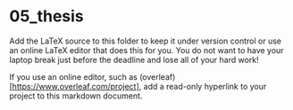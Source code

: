 # 05_thesis

Add the LaTeX source to this folder to keep it under version control or use an online LaTeX editor that does this for you. You do not want to have your laptop break just before the deadline and lose all of your hard work! 

If you use an online editor, such as (overleaf)[https://www.overleaf.com/project], add a read-only hyperlink to your project to this markdown document.